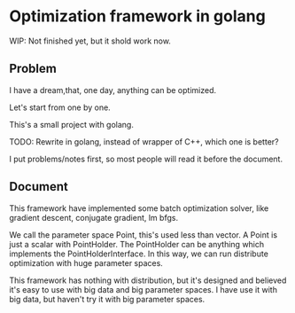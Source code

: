 Optimization framework in golang
================================

WIP: Not finished yet, but it shold work now.


Problem
-------

I have a dream,that, one day, anything can be optimized.

Let's start from one by one.

This's a small project with golang.

TODO: Rewrite in golang, instead of wrapper of C++, which one is better?

I put problems/notes first, so most people will read it before the document.

Document
--------

This framework have implemented some batch optimization solver, like gradient descent, conjugate gradient, lm bfgs.

We call the parameter space Point, this's used less than vector. A Point is just a scalar with PointHolder. The PointHolder can be anything which implements the PointHolderInterface. In this way, we can run distribute optimization with huge parameter spaces.

This framework has nothing with distribution, but it's designed and believed it's easy to use with big data and big parameter spaces. I have use it with big data, but haven't try it with big parameter spaces.
